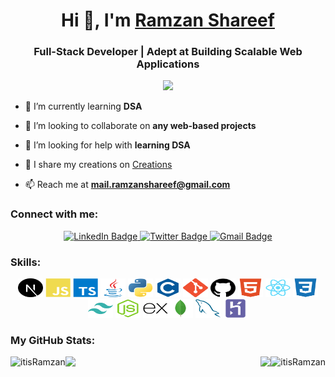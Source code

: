 <h1 align="center">Hi 👋, I'm 
  <a href="https://www.ramzanshareef.me" target="_blank">Ramzan Shareef</a>
</h1>
<h3 align="center">Full-Stack Developer | Adept at Building Scalable Web Applications</h3>

<div align="center">
  <img src="https://api.visitorbadge.io/api/combined?path=https%3A%2F%2Fwww.github.com%2FitisRamzan&countColor=%23263759&style=flat"/>
</div>

- 🌱 I’m currently learning **DSA**

- 👯 I’m looking to collaborate on **any web-based projects**

- 🤝 I’m looking for help with **learning DSA**

- 📝 I share my creations on [Creations](https://ramzanshareef.me/creations)

- 📫 Reach me at **mail.ramzanshareef@gmail.com**

<h3 align="left">Connect with me:</h3>

<div id="badges" align="center">
  <a href="https://www.linkedin.com/in/ramzanshareef">
    <img src="https://img.shields.io/badge/LinkedIn-blue?style=for-the-badge&logo=linkedin&logoColor=white" alt="LinkedIn Badge"/>
  </a>
  <a href="https://www.twitter.com/itisRamzan">
    <img src="https://img.shields.io/badge/Twitter-black?style=for-the-badge&logo=twitter&logoColor=white" alt="Twitter Badge"/>
  </a>
  <a href="mailto:mail.ramzanshareef@gmail.com">
    <img src="https://img.shields.io/badge/Instagram-red?style=for-the-badge&logo=gmail&logoColor=white" alt="Gmail Badge"/>
  </a>
</div>

<h3 align="left">Skills:</h3>
<p align="center">
<a href="https://nextjs.org" target="_blank" rel="noreferrer"><img src="./public/icons/skills/nextjs-colored.svg" width="40" height="30" alt="NextJS" /></a>
<a href="https://developer.mozilla.org/en-US/docs/Web/JavaScript" target="_blank" rel="noreferrer"><img src="./public/icons/skills/javascript-colored.svg" width="40" height="30" alt="JavaScript" /></a>
<a href="https://www.typescriptlang.org" target="_blank" rel="noreferrer"><img src="./public/icons/skills/typescript-colored.svg" width="40" height="30" alt="TypeScript" /></a>
<a href="https://www.oracle.com/java/" target="_blank" rel="noreferrer"><img src="./public/icons/skills/java-colored.svg" width="40" height="30" alt="Java" /></a>
<a href="https://www.python.org/" target="_blank" rel="noreferrer"><img src="./public/icons/skills/python-colored.svg" width="40" height="30" alt="Python" /></a>
<a href="https://docs.microsoft.com/en-us/cpp/?view=msvc-170" target="_blank" rel="noreferrer"><img src="./public/icons/skills/c-colored.svg" width="40" height="30" alt="C" /></a>
<a href="https://git-scm.com/" target="_blank" rel="noreferrer"><img src="./public/icons/skills/git-colored.svg" width="40" height="30" alt="Git" /></a>
<a href="https://git-scm.com/" target="_blank" rel="noreferrer"><img src="./public/icons/socials/github.svg" width="40" height="30" alt="GitHub" /></a>
<a href="https://developer.mozilla.org/en-US/docs/Glossary/HTML5" target="_blank" rel="noreferrer"><img src="./public/icons/skills/html5-colored.svg" width="40" height="30" alt="HTML5" /></a>
<a href="https://reactjs.org/" target="_blank" rel="noreferrer"><img src="./public/icons/skills/react-colored.svg" width="40" height="30" alt="React" /></a>
<a href="https://www.w3.org/TR/CSS/#css" target="_blank" rel="noreferrer"><img src="./public/icons/skills/css3-colored.svg" width="40" height="30" alt="CSS3" /></a>
<a href="https://tailwindcss.com/" target="_blank" rel="noreferrer"><img src="./public/icons/skills/tailwindcss-colored.svg" width="40" height="30" alt="TailwindCSS" /></a>
<a href="https://nodejs.org/en/" target="_blank" rel="noreferrer"><img src="./public/icons/skills/nodejs-colored.svg" width="40" height="30" alt="NodeJS" /></a>
<a href="https://expressjs.com/" target="_blank" rel="noreferrer"><img src="./public/icons/skills/express-colored.svg" width="40" height="30" alt="Express" /></a><a href="https://www.mongodb.com/" target="_blank" rel="noreferrer"><img src="./public/icons/skills/mongodb-colored.svg" width="40" height="30" alt="MongoDB" /></a>
<a href="https://www.mysql.com/" target="_blank" rel="noreferrer"><img src="./public/icons/skills/mysql-colored.svg" width="40" height="30" alt="MySQL" /></a>
<a href="https://www.heroku.com/" target="_blank" rel="noreferrer"><img src="./public/icons/skills/heroku-colored.svg" width="40" height="30" alt="Heroku" /></a>
</p>

<h3 align="left">My GitHub Stats:</h3>
<img align="left" height="180em" src="https://github-readme-stats.vercel.app/api/top-langs/?username=itisRamzan&hide_progress=true&theme=default" alt=itisRamzan />

<p><img align="right" height="180em" src="https://github-readme-streak-stats.herokuapp.com/?user=itisRamzan&theme=default" alt="itisRamzan" /></p>
<div align="">
<img align="left" src="http://github-profile-summary-cards.vercel.app/api/cards/stats?username=itisRamzan&theme=default" height="180em" />
<img align="right" src="http://github-profile-summary-cards.vercel.app/api/cards/profile-details?username=itisRamzan&theme=default" height="180em" />
</div>
